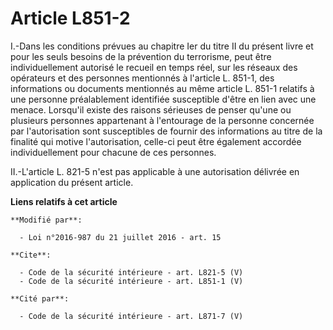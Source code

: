 # Article L851-2

I.-Dans les conditions prévues au chapitre Ier du titre II du présent livre et pour les seuls besoins de la prévention du
terrorisme, peut être individuellement autorisé le recueil en temps réel, sur les réseaux des opérateurs et des personnes
mentionnés à l'article L. 851-1, des informations ou documents mentionnés au même article L. 851-1 relatifs à une personne
préalablement identifiée susceptible d'être en lien avec une menace. Lorsqu'il existe des raisons sérieuses de penser qu'une
ou plusieurs personnes appartenant à l'entourage de la personne concernée par l'autorisation sont susceptibles de fournir des
informations au titre de la finalité qui motive l'autorisation, celle-ci peut être également accordée individuellement pour
chacune de ces personnes. 

II.-L'article L. 821-5 n'est pas applicable à une autorisation délivrée en application du présent article.

**Liens relatifs à cet article**

	**Modifié par**:

	  - Loi n°2016-987 du 21 juillet 2016 - art. 15

	**Cite**:

	  - Code de la sécurité intérieure - art. L821-5 (V)
	  - Code de la sécurité intérieure - art. L851-1 (V)

	**Cité par**:

	  - Code de la sécurité intérieure - art. L871-7 (V)
